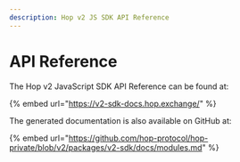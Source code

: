 ```yaml
---
description: Hop v2 JS SDK API Reference
---
```


# API Reference

The Hop v2 JavaScript SDK API Reference can be found at:

{% embed url="https://v2-sdk-docs.hop.exchange/" %}

The generated documentation is also available on GitHub at:

{% embed url="https://github.com/hop-protocol/hop-private/blob/v2/packages/v2-sdk/docs/modules.md" %}

